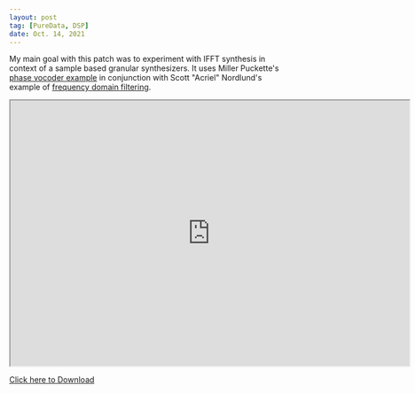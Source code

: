 ```yaml
---
layout: post
tag: [PureData, DSP]
date: Oct. 14, 2021
---
```


My main goal with this patch was to experiment with IFFT synthesis in context of a sample based granular synthesizers. It uses Miller Puckette's [phase vocoder example](http://msp.ucsd.edu/techniques/latest/book-html/node182.html) in conjunction with Scott "Acriel" Nordlund's example of [frequency domain filtering](https://acreil.wordpress.com/2020/01/13/pure-data-frequency-domain-filtering-patch/).

<p style="text-align:center"><iframe src="https://drive.google.com/file/d/1-bNklnd63ND5izwdq4XavyFi1cb_iRai/preview" width="720px" height="480px" allow="autoplay"></iframe></p>

[Click here to Download](https://drive.google.com/file/d/1Eh7-vdZ8O2aogQ6mitHBcSlV4N7GJCWh/view?usp=sharing)
